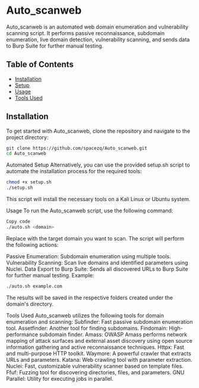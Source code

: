 # Auto_scanweb

Auto_scanweb is an automated web domain enumeration and vulnerability scanning script. It performs passive reconnaissance, subdomain enumeration, live domain detection, vulnerability scanning, and sends data to Burp Suite for further manual testing.

## Table of Contents
- [Installation](#installation)
- [Setup](#setup)
- [Usage](#usage)
- [Tools Used](#tools-used)

## Installation

To get started with Auto_scanweb, clone the repository and navigate to the project directory:

```bash
git clone https://github.com/spacezq/Auto_scanweb.git
cd Auto_scanweb
```
Automated Setup
Alternatively, you can use the provided setup.sh script to automate the installation process for the required tools:

```bash
chmod +x setup.sh
./setup.sh
```
This script will install the necessary tools on a Kali Linux or Ubuntu system.

Usage
To run the Auto_scanweb script, use the following command:

```bash
Copy code
./auto.sh <domain>
```
Replace <domain> with the target domain you want to scan. The script will perform the following actions:

Passive Enumeration: Subdomain enumeration using multiple tools.
Vulnerability Scanning: Scan live domains and identified parameters using Nuclei.
Data Export to Burp Suite: Sends all discovered URLs to Burp Suite for further manual testing.
Example:
```bash
./auto.sh example.com
```
The results will be saved in the respective folders created under the domain's directory.

Tools Used
Auto_scanweb utilizes the following tools for domain enumeration and scanning:
Subfinder: Fast passive subdomain enumeration tool.
Assetfinder: Another tool for finding subdomains.
Findomain: High-performance subdomain finder.
Amass: OWASP Amass performs network mapping of attack surfaces and external asset discovery using open source information gathering and active reconnaissance techniques.
Httpx: Fast and multi-purpose HTTP toolkit.
Waymore: A powerful crawler that extracts URLs and parameters.
Katana: Web crawling tool with parameter extraction.
Nuclei: Fast, customizable vulnerability scanner based on template files.
Ffuf: Fuzzing tool for discovering directories, files, and parameters.
GNU Parallel: Utility for executing jobs in parallel.
